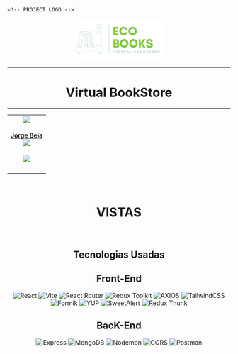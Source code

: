     <!-- PROJECT LOGO -->
  <div align='center'><a href="" target="_blank">
      <img style='background-color:black' src="./Client/src/assets/LogoEcobooks.png" width="200">
    </a>
  </div>
  <hr>
  <h1 align='center'>Virtual BookStore</h1>
<hr>
<table align='center'>
    <td align='center'>
      <div>
        <a href="https://github.com/JornabeDV" target="_blank" rel="author">
          <img width="110" src="https://avatars.githubusercontent.com/u/103864663?s=400&u=c15958417e895daefc6bdc014da615b1ff78ea3a&v=4"/>
        </a>
        <a href="https://github.com/JornabeDV" target="_blank" rel="author">
          <h4 style="margin-top: 1rem;">Jorge Beja</br>
        </a>
        <div style='display: flex; flex-direction: column'>
          <a href="https://github.com/JornabeDV" target="_blank">
            <img style='width:8rem' src="https://img.shields.io/static/v1?style=for-the-badge&message=GitHub&color=172B4D&logo=GitHub&logoColor=FFFFFF&label="/>
          </a>
          <br/>
          <a href="https://www.linkedin.com/in/jorge-nahuel-beja-rosa/" target="_blank">
          <img style='width:8rem' src="https://img.shields.io/badge/linkedin%20-%230077B5.svg?&style=for-the-badge&logo=linkedin&logoColor=white"/>
        </a>
        </div>
      </div>
    </td>
</table>

<br>

<h1 align='center'> VISTAS  </h1>

<br>

<section align='center' id='tech-stack'>
  <h1 align='center'> Tecnologias Usadas </h1>
  <h2 align='center'>Front-End</h2>

![React](https://img.shields.io/static/v1?style=for-the-badge&message=React&color=222222&logo=React&logoColor=61DAFB&label=)
![Vite](https://img.shields.io/badge/vite-%23646CFF.svg?style=for-the-badge&logo=vite&logoColor=white)
![React Router](https://img.shields.io/badge/React_Router-CA4245?style=for-the-badge&logo=react-router&logoColor=white)
![Redux Toolkit](https://img.shields.io/badge/Redux_Toolkit-764ABC?style=for-the-badge&logo=redux&logoColor=white)
![AXIOS](https://img.shields.io/badge/AXIOS-%235A29E4?style=for-the-badge&logo=axios)
![TailwindCSS](https://img.shields.io/badge/tailwindcss-%2338B2AC.svg?style=for-the-badge&logo=tailwind-css&logoColor=white)
![Formik](https://img.shields.io/badge/FORMIK-172B4D?style=for-the-badge)
![YUP](https://img.shields.io/badge/YUP-000?style=for-the-badge)
![SweetAlert](https://img.shields.io/badge/SweetAlert-3085d6?style=for-the-badge&logo=sweetalert&logoColor=white)
![Redux Thunk](https://img.shields.io/badge/Redux_Thunk-764ABC?style=for-the-badge&logo=redux&logoColor=white)

  <h2>BacK-End</h2>

![Express](https://img.shields.io/badge/express-%23404d59.svg?style=for-the-badge&logo=express&logoColor=%2361DAFB)
![MongoDB](https://img.shields.io/badge/mongodb-%23316192.svg?style=for-the-badge&logo=mongodb&logoColor=white) 
![Nodemon](https://img.shields.io/badge/Nodemon-76D04B?style=for-the-badge&logo=nodemon&logoColor=white)
![CORS](https://img.shields.io/badge/CORS-%23FF6F61.svg?style=for-the-badge&logo=CORS&logoColor=white)
![Postman](https://img.shields.io/badge/Postman-FF6C37?style=for-the-badge&logo=postman&logoColor=white)
